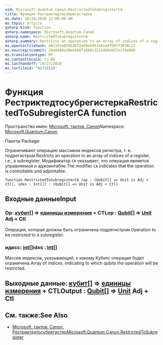 ```yaml
---
uid: Microsoft.Quantum.Canon.RestrictedToSubregisterCA
title: Функция Рестриктедтосубрегистерка
ms.date: 10/26/2020 12:00:00 AM
ms.topic: article
qsharp.kind: function
qsharp.namespace: Microsoft.Quantum.Canon
qsharp.name: RestrictedToSubregisterCA
qsharp.summary: Restricts an operation to an array of indices of a register, i.e., a subregister. The modifier `CA` indicates that the operation is controllable and adjointable.
ms.openlocfilehash: e81193a85451b72a69a595fa81a9fb07f3038c22
ms.sourcegitcommit: 29e0d88a30e4166fa580132124b0eb57e1f0e986
ms.translationtype: MT
ms.contentlocale: ru-RU
ms.lasthandoff: 10/27/2020
ms.locfileid: "92715524"
---
```

# <a name="restrictedtosubregisterca-function"></a><span data-ttu-id="f2efb-102">Функция Рестриктедтосубрегистерка</span><span class="sxs-lookup"><span data-stu-id="f2efb-102">RestrictedToSubregisterCA function</span></span>

<span data-ttu-id="f2efb-103">Пространство имен: [Microsoft. тактов. Canon](xref:Microsoft.Quantum.Canon)</span><span class="sxs-lookup"><span data-stu-id="f2efb-103">Namespace: [Microsoft.Quantum.Canon](xref:Microsoft.Quantum.Canon)</span></span>

<span data-ttu-id="f2efb-104">Пакеты [](https://nuget.org/packages/)</span><span class="sxs-lookup"><span data-stu-id="f2efb-104">Package: [](https://nuget.org/packages/)</span></span>


<span data-ttu-id="f2efb-105">Ограничивают операцию массивом индексов регистра, т. е. подрегистром.</span><span class="sxs-lookup"><span data-stu-id="f2efb-105">Restricts an operation to an array of indices of a register, i.e., a subregister.</span></span>
<span data-ttu-id="f2efb-106">Модификатор `CA` указывает, что операция является управляемой и аджоинтабле.</span><span class="sxs-lookup"><span data-stu-id="f2efb-106">The modifier `CA` indicates that the operation is controllable and adjointable.</span></span>

```qsharp
function RestrictedToSubregisterCA (op : (Qubit[] => Unit is Adj + Ctl), idxs : Int[]) : (Qubit[] => Unit is Adj + Ctl)
```


## <a name="input"></a><span data-ttu-id="f2efb-107">Входные данные</span><span class="sxs-lookup"><span data-stu-id="f2efb-107">Input</span></span>

### <a name="op--qubit--unit-adj--ctl"></a><span data-ttu-id="f2efb-108">Op: [кубит](xref:microsoft.quantum.lang-ref.qubit)[] => [единицы измерения](xref:microsoft.quantum.lang-ref.unit) + CTL</span><span class="sxs-lookup"><span data-stu-id="f2efb-108">op : [Qubit](xref:microsoft.quantum.lang-ref.qubit)[] => [Unit](xref:microsoft.quantum.lang-ref.unit) Adj + Ctl</span></span>

<span data-ttu-id="f2efb-109">Операция, которая должна быть ограничена подрегистром.</span><span class="sxs-lookup"><span data-stu-id="f2efb-109">Operation to be restricted to a subregister.</span></span>


### <a name="idxs--int"></a><span data-ttu-id="f2efb-110">идксс: [int](xref:microsoft.quantum.lang-ref.int)[]</span><span class="sxs-lookup"><span data-stu-id="f2efb-110">idxs : [Int](xref:microsoft.quantum.lang-ref.int)[]</span></span>

<span data-ttu-id="f2efb-111">Массив индексов, указывающий, к какому Кубитс операция будет ограничена.</span><span class="sxs-lookup"><span data-stu-id="f2efb-111">Array of indices, indicating to which qubits the operation will be restricted.</span></span>



## <a name="output--qubit--unit-adj--ctl"></a><span data-ttu-id="f2efb-112">Выходные данные: [кубит](xref:microsoft.quantum.lang-ref.qubit)[] => [единицы измерения](xref:microsoft.quantum.lang-ref.unit) + CTL</span><span class="sxs-lookup"><span data-stu-id="f2efb-112">Output : [Qubit](xref:microsoft.quantum.lang-ref.qubit)[] => [Unit](xref:microsoft.quantum.lang-ref.unit) Adj + Ctl</span></span>



## <a name="see-also"></a><span data-ttu-id="f2efb-113">См. также:</span><span class="sxs-lookup"><span data-stu-id="f2efb-113">See Also</span></span>

- [<span data-ttu-id="f2efb-114">Microsoft. тактов. Canon. Рестриктедтосубрегистер</span><span class="sxs-lookup"><span data-stu-id="f2efb-114">Microsoft.Quantum.Canon.RestrictedToSubregister</span></span>](xref:Microsoft.Quantum.Canon.RestrictedToSubregister)